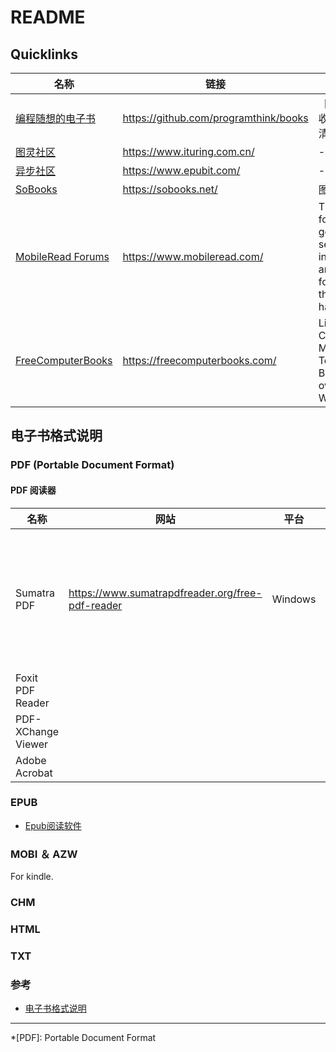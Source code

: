 # README

## Quicklinks 

| 名称                                                      | 链接                                  | 说明                                                         |
| --------------------------------------------------------- | ------------------------------------- | ------------------------------------------------------------ |
| [编程随想的电子书](https://github.com/programthink/books) | https://github.com/programthink/books | 【编程随想】收藏的电子书清单                                 |
| [图灵社区](https://www.ituring.com.cn/)                   | https://www.ituring.com.cn/           | -                                                            |
| [异步社区](https://www.epubit.com/)                       | https://www.epubit.com/               | -                                                            |
| [SoBooks](https://sobooks.net/)                           | https://sobooks.net/                  | 图书资源站                                                   |
| [MobileRead Forums](https://www.mobileread.com/)          | https://www.mobileread.com/           | The resource for mobile geeks seeking information and advice for keeping their gadgets happy. |
| [FreeComputerBooks](https://freecomputerbooks.com/)       | https://freecomputerbooks.com/        | Links to Free Computer, Mathematics, Technical Books all over the World |

## 电子书格式说明

### PDF (Portable Document Format)

#### PDF 阅读器

| 名称               | 网站                                             | 平台    | 说明                                                         |
| ------------------ | ------------------------------------------------ | ------- | ------------------------------------------------------------ |
| Sumatra PDF        | https://www.sumatrapdfreader.org/free-pdf-reader | Windows | - PDF, eBook (epub, mobi), comic book (cbz/cbr), DjVu, XPS, CHM, image viewer for Windows.<br />- Small, fast, customizable, **free**. |
| Foxit PDF Reader   |                                                  |         |                                                              |
| PDF-XChange Viewer |                                                  |         |                                                              |
| Adobe Acrobat      |                                                  |         | - 臃肿                                                       |

### EPUB

-   [Epub阅读软件](https://zh.wikipedia.org/zh-cn/EPUB#Epub%E9%96%B1%E8%AE%80%E8%BB%9F%E9%AB%94)

### MOBI ＆ AZW

For kindle.

### CHM

### HTML

### TXT

### 参考

-   [电子书格式说明](https://github.com/programthink/books#%E7%94%B5%E5%AD%90%E4%B9%A6%E6%A0%BC%E5%BC%8F%E8%AF%B4%E6%98%8E)

---

*[PDF]: Portable Document Format

